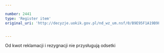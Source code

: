 ```yaml
---

number: 2441
type: 'Register item'
original_uri: 'http://decyzje.uokik.gov.pl/nd_wz_um.nsf/0/B9E95F1A19B9FB35C12578D200345FC1?OpenDocument'


---
```


Od kwot reklamacji i rezygnacji nie przysługują odsetki
